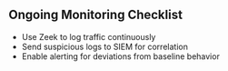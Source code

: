 ## Ongoing Monitoring Checklist

- Use Zeek to log traffic continuously
- Send suspicious logs to SIEM for correlation
- Enable alerting for deviations from baseline behavior
